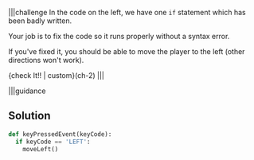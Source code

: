 |||challenge
In the code on the left, we have one `if` statement which has been badly written.

Your job is to fix the code so it runs properly without a syntax error.

If you've fixed it, you should be able to move the player to the left (other directions won't work).

{check It!! | custom}(ch-2)
|||

|||guidance
## Solution

```python
def keyPressedEvent(keyCode):
  if keyCode == 'LEFT':
    moveLeft()
```
